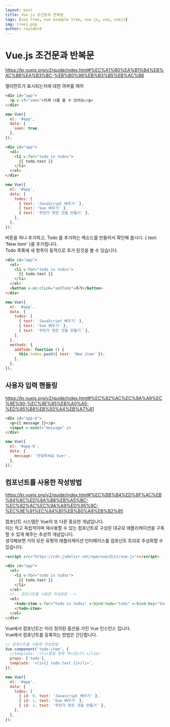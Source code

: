 ```yaml
---
layout: post
title: Vue.js 조건문과 반복문
tags: [vue tree, vue example tree, vue.js, vue, vuejs]
img: tree1.png
author: realdev9
---
```


# Vue.js 조건문과 반복문

<https://kr.vuejs.org/v2/guide/index.html#%EC%A1%B0%EA%B1%B4%EB%AC%B8%EA%B3%BC-%EB%B0%98%EB%B3%B5%EB%AC%B8>

엘리먼트가 표시되는지에 대한 여부를 제어

```html
<div id="app">
  <p v-if="seen">이제 나를 볼 수 있어요</p>
</div>
```

```javascript
new Vue({
  el: '#app',
  data: {
    seen: true,
  },
});
```

```html
<div id="app">
  <ol>
    <li v-for="todo in todos">
      {{ todo.text }}
    </li>
  </ol>
</div>
```

```javascript
new Vue({
  el: '#app',
  data: {
    todos: [
      { text: 'JavaScript 배우기' },
      { text: 'Vue 배우기' },
      { text: '무언가 멋진 것을 만들기' },
    ],
  },
});
```

버튼을 하나 추가하고,
Todo 를 추가하는 메소드를 만들어서 확인해 봅시다.
{ text: 'New item' }를 추가힙니다.  
Todo 목록에 새 항목이 동적으로 추가 된것을 볼 수 있습니다.

```html
<div id="app">
  <ol>
    <li v-for="todo in todos">
      {{ todo.text }}
    </li>
  </ol>
  <button v-on:click="addTodo">추가</button>
</div>
```

```javascript
new Vue({
  el: '#app',
  data: {
    todos: [
      { text: 'JavaScript 배우기' },
      { text: 'Vue 배우기' },
      { text: '무언가 멋진 것을 만들기' },
    ],
  },
  methods: {
    addTodo: function () {
      this.todos.push({ text: 'New item' });
    },
  },
});
```

## 사용자 입력 핸들링

<https://kr.vuejs.org/v2/guide/index.html#%EC%82%AC%EC%9A%A9%EC%9E%90-%EC%9E%85%EB%A0%A5-%ED%95%B8%EB%93%A4%EB%A7%81>

```html
<div id="app-6">
  <p>{{ message }}</p>
  <input v-model="message" />
</div>
```

```javascript
new Vue({
  el: '#app-6',
  data: {
    message: '안녕하세요 Vue!',
  },
});
```

## 컴포넌트를 사용한 작성방법

<https://kr.vuejs.org/v2/guide/index.html#%EC%BB%B4%ED%8F%AC%EB%84%8C%ED%8A%B8%EB%A5%BC-%EC%82%AC%EC%9A%A9%ED%95%9C-%EC%9E%91%EC%84%B1%EB%B0%A9%EB%B2%95>

컴포넌트 시스템은 Vue의 또 다른 중요한 개념입니다.  
이는 작고 독립적이며 재사용할 수 있는 컴포넌트로 구성된 대규모 애플리케이션을 구축할 수 있게 해주는 추상적 개념입니다.  
생각해보면 거의 모든 유형의 애플리케이션 인터페이스를 컴포넌트 트리로 추상화할 수 있습니다.

```html
<script src="https://cdn.jsdelivr.net/npm/vue/dist/vue.js"></script>

<div id="app">
  <ol>
    <li v-for="todo in todos">
      {{ todo.text }}
    </li>
  </ol>
  <!-- 컴포넌트를 사용한 작성방법 -->
  <ol>
    <todo-item v-for="todo in todos" v-bind:todo="todo" v-bind:key="todo.id">
    </todo-item>
  </ol>
</div>
```

Vue에서 컴포넌트는 미리 정의된 옵션을 가진 Vue 인스턴스 입니다.  
Vue에서 컴포넌트를 등록하는 방법은 간단합니다.

```javascript
// 컴포넌트를 사용한 작성방법
Vue.component('todo-item', {
  //template: '<li>할일 항목 하나입니다.</lie>'
  props: ['todo'],
  template: '<li>{{ todo.text }}</li>',
});

new Vue({
  el: '#app',
  data: {
    todos: [
      { id: 0, text: 'Javascript 배우기' },
      { id: 1, text: 'Vue 배우기' },
      { id: 2, text: '무언가 멋진 것을 만들기' },
    ],
  },
});
```
